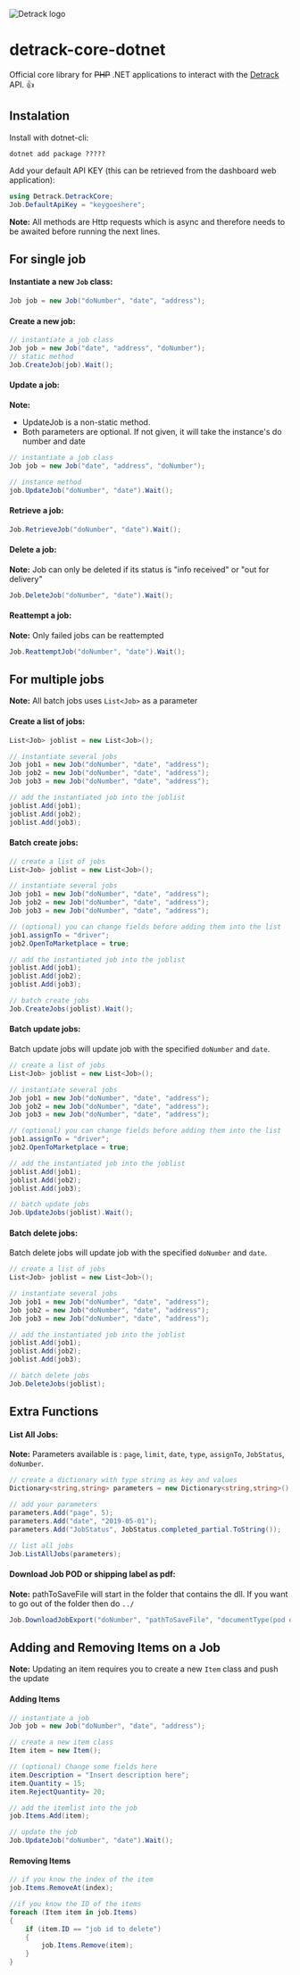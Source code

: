 ![Detrack logo](https://www.detrack.com/wp-content/uploads/2016/12/Logo_detrack.png)
# detrack-core-dotnet

Official core library for ~~PHP~~ .NET applications to interact with the [Detrack](https://www.detrack.com) API. :thumbsup:

## Instalation
Install with dotnet-cli:
```
dotnet add package ?????
```
Add your default API KEY (this can be retrieved from the dashboard web application):
```csharp
using Detrack.DetrackCore;
Job.DefaultApiKey = "keygoeshere";
```
**Note:** All methods are Http requests which is async and therefore needs to be awaited before running the next lines.

## For single job
#### Instantiate a new `Job` class:
```csharp
Job job = new Job("doNumber", "date", "address");
```
#### Create a new job:
```csharp
// instantiate a job class
Job job = new Job("date", "address", "doNumber");
// static method
Job.CreateJob(job).Wait();
```

#### Update a job:
**Note:**
- UpdateJob is a non-static method.
- Both parameters are optional. If not given, it will take the instance's do number and date
```csharp
// instantiate a job class
Job job = new Job("date", "address", "doNumber");

// instance method
job.UpdateJob("doNumber", "date").Wait();
```

#### Retrieve a job:
```csharp
Job.RetrieveJob("doNumber", "date").Wait();
```

#### Delete a job:
**Note:** Job can only be deleted if its status is "info received" or "out for delivery"
```csharp
Job.DeleteJob("doNumber", "date").Wait();
```

#### Reattempt a job:
**Note:** Only failed jobs can be reattempted
```csharp
Job.ReattemptJob("doNumber", "date").Wait();
```

## For multiple jobs
**Note:** All batch jobs uses `List<Job>` as a parameter
#### Create a list of jobs:
```csharp
List<Job> joblist = new List<Job>();

// instantiate several jobs
Job job1 = new Job("doNumber", "date", "address");
Job job2 = new Job("doNumber", "date", "address");
Job job3 = new Job("doNumber", "date", "address");

// add the instantiated job into the joblist
joblist.Add(job1);
joblist.Add(job2);
joblist.Add(job3);
```

#### Batch create jobs:
```csharp
// create a list of jobs
List<Job> joblist = new List<Job>();

// instantiate several jobs
Job job1 = new Job("doNumber", "date", "address");
Job job2 = new Job("doNumber", "date", "address");
Job job3 = new Job("doNumber", "date", "address");

// (optional) you can change fields before adding them into the list
job1.assignTo = "driver";
job2.OpenToMarketplace = true;

// add the instantiated job into the joblist
joblist.Add(job1);
joblist.Add(job2);
joblist.Add(job3);

// batch create jobs
Job.CreateJobs(joblist).Wait();
```

#### Batch update jobs:
Batch update jobs will update job with the specified `doNumber` and `date`.
```csharp
// create a list of jobs
List<Job> joblist = new List<Job>();

// instantiate several jobs
Job job1 = new Job("doNumber", "date", "address");
Job job2 = new Job("doNumber", "date", "address");
Job job3 = new Job("doNumber", "date", "address");

// (optional) you can change fields before adding them into the list
job1.assignTo = "driver";
job2.OpenToMarketplace = true;

// add the instantiated job into the joblist
joblist.Add(job1);
joblist.Add(job2);
joblist.Add(job3);

// batch update jobs
Job.UpdateJobs(joblist).Wait();
```

#### Batch delete jobs:
Batch delete jobs will update job with the specified `doNumber` and `date`.
```csharp
// create a list of jobs
List<Job> joblist = new List<Job>();

// instantiate several jobs
Job job1 = new Job("doNumber", "date", "address");
Job job2 = new Job("doNumber", "date", "address");
Job job3 = new Job("doNumber", "date", "address");

// add the instantiated job into the joblist
joblist.Add(job1);
joblist.Add(job2);
joblist.Add(job3);

// batch delete jobs
Job.DeleteJobs(joblist);
```

## Extra Functions
#### List All Jobs:
**Note:** Parameters available is : `page`, `limit`, `date`, `type`, `assignTo`, `JobStatus`, `doNumber`.

```csharp
// create a dictionary with type string as key and values
Dictionary<string,string> parameters = new Dictionary<string,string>();

// add your parameters
parameters.Add("page", 5);
parameters.Add("date", "2019-05-01");
parameters.Add("JobStatus", JobStatus.completed_partial.ToString());

// list all jobs
Job.ListAllJobs(parameters);
```

#### Download Job POD or shipping label as pdf:
**Note:** pathToSaveFile will start in the folder that contains the dll. If you want to go out of the folder then do `../`
```csharp
Job.DownloadJobExport("doNumber", "pathToSaveFile", "documentType(pod or shipping-label)", "date").Wait();
```

## Adding and Removing Items on a Job
**Note:** Updating an item requires you to create a new `Item` class and push the update
#### Adding Items
```csharp
// instantiate a job
Job job = new Job("doNumber", "date", "address");

// create a new item class
Item item = new Item();

// (optional) Change some fields here
item.Description = "Insert description here";
item.Quantity = 15;
item.RejectQuantity= 20;

// add the itemlist into the job
job.Items.Add(item);

// update the job
Job.UpdateJob("doNumber", "date").Wait();
```

#### Removing Items
```csharp
// if you know the index of the item
job.Items.RemoveAt(index);

//if you know the ID of the items
foreach (Item item in job.Items)
{
    if (item.ID == "job id to delete")
    {
        job.Items.Remove(item);
    }
}
```
